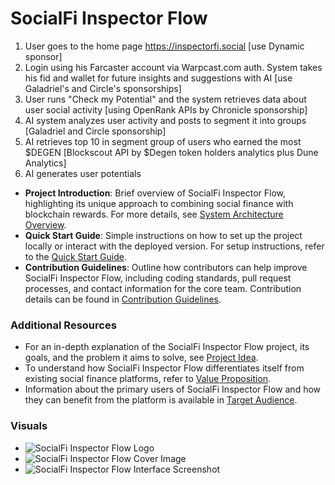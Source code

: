 # SocialFi Inspector Flow

1. User goes to the home page https://inspectorfi.social [use Dynamic sponsor]
2. Login using his Farcaster account via Warpcast.com auth. System takes his fid and wallet for future insights and suggestions with AI [use Galadriel's and Circle's sponsorships]
3. User runs "Check my Potential" and the system retrieves data about user social activity [using OpenRank APIs by Chronicle sponsorship]
4. AI system analyzes user activity and posts to segment it into groups [Galadriel and Circle sponsorship]
5. AI retrieves top 10 in segment group of users who earned the most $DEGEN [Blockscout API by $Degen token holders analytics plus Dune Analytics]
6. AI generates user potentials

- **Project Introduction**: Brief overview of SocialFi Inspector Flow, highlighting its unique approach to combining social finance with blockchain rewards. For more details, see [System Architecture Overview](architecture.md#system-architecture-overview).
- **Quick Start Guide**: Simple instructions on how to set up the project locally or interact with the deployed version. For setup instructions, refer to the [Quick Start Guide](architecture.md#quick-start-guide).
- **Contribution Guidelines**: Outline how contributors can help improve SocialFi Inspector Flow, including coding standards, pull request processes, and contact information for the core team. Contribution details can be found in [Contribution Guidelines](coding.md#contribution-guidelines).

### Additional Resources
- For an in-depth explanation of the SocialFi Inspector Flow project, its goals, and the problem it aims to solve, see [Project Idea](concept.md#project-idea).
- To understand how SocialFi Inspector Flow differentiates itself from existing social finance platforms, refer to [Value Proposition](concept.md#value-proposition).
- Information about the primary users of SocialFi Inspector Flow and how they can benefit from the platform is available in [Target Audience](concept.md#target-audience).

### Visuals
- ![SocialFi Inspector Flow Logo](img/logo.png)
- ![SocialFi Inspector Flow Cover Image](img/cover_image.png)
- ![SocialFi Inspector Flow Interface Screenshot](img/interface_screenshot.png)
